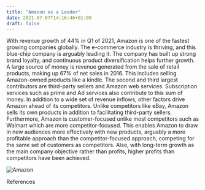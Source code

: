 ```yaml
---
title: "Amazon as a Leader"
date: 2021-07-07T14:16:46+01:00
draft: false
---
```


With revenue growth of 44% in Q1 of 2021, Amazon is one of the fastest growing companies globally. The e-commerce industry is thriving, and this blue-chip company is arguably leading it. The company has built up strong brand loyalty, and continuous product diversification helps further growth. A large source of money is revenue generated from the sale of retail products, making up 67% of net sales in 2016. This includes selling Amazon-owned products like a kindle. The second and third largest contributors are third-party sellers and Amazon web services. Subscription services such as prime and Ad services also contribute to this sum of money. In addition to a wide set of revenue inflows, other factors drive Amazon ahead of its competitors. Unlike competitors like eBay, Amazon sells its own products in addition to facilitating third-party sellers.  
Furthermore, Amazon is customer-focused unlike most competitors such as Walmart which are more competitor-focused. This enables Amazon to draw in new audiences more effectively with new products, arguably a more profitable approach than the competitor-focused approach, competing for the same set of customers as competitors. Also, with long-term growth as the main company objective rather than profits, higher profits than competitors have been achieved. 

![Amazon](/Amazon.jpg)

References 